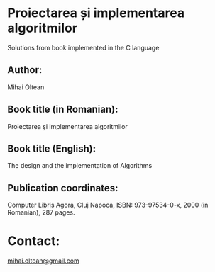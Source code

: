 # Proiectarea și implementarea algoritmilor
Solutions from book implemented in the C language

## Author: 
Mihai Oltean

## Book title (in Romanian):
Proiectarea și implementarea algoritmilor

## Book title (English):
The design and the implementation of Algorithms

## Publication coordinates:
Computer Libris Agora, Cluj Napoca, ISBN: 973-97534-0-x, 2000 (in Romanian), 287 pages.

# Contact: 
mihai.oltean@gmail.com